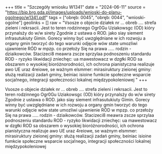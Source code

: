 +++
title = "Szczegóły wniosku W1341"
date = "2024-06-11"
source = "https://bip.brg.gda.pl/images/uploads/wnioski-do-planu-ogolnego/w1341.pdf"
tags = ["obręb: 0045", "obręb: 0044", "wnioski-ogolne"]
geolinks = []
raw = "Vsosze o objecie działek nr ... obreb .... strefa zieleni i rekrsacii. Jest to teren rodzinnego Ogr0Gu Uziakowsgc (OD) kióry przynalsży do w/w sirety Zgodnie z ustawa o ROD. jako siay siement infrasutukiuty Gimin. Gorecy winny być uwzględniane w ich rozwoju a organy gmin tworzyć do tego warunki odjęcie wów state umozliwi ujawnienie RÓD w mpzp. co przełoży Się na prawa ..... rodzin - dziaikowców. Stacizeci8 meawra zscze sprzylaa podnoszeniu standardu ROD - ryzyko likwidacji zniechęc: ua mawestowacz w dzgłki ROD sa obszarem o wysokiej bioróżnorodności, ich ochrona pianistyczna realizuje awo UE uraz 4reiowe, se ważnym elsmmer: mirasiruktury zieionej gminy: służą realizacji zadań gminy, beiniac isioine fumkcie społeczne wsparcie socja!nego, integracji społeczności lokalnej  międzypokoleniowej "
+++

Vsosze o objecie działek nr ... obreb .... strefa zieleni i rekrsacii. Jest to teren rodzinnego
Ogr0Gu Uziakowsgc (OD) kióry przynalsży do w/w sirety Zgodnie z ustawa o ROD. jako siay siement
infrasutukiuty Gimin. Gorecy winny być uwzględniane w ich rozwoju a organy gmin tworzyć do tego warunki
odjęcie wów state umozliwi ujawnienie RÓD w mpzp. co przełoży Się na prawa ..... rodzin - dziaikowców.
Stacizeci8 meawra zscze sprzylaa podnoszeniu standardu ROD - ryzyko likwidacji zniechęc: ua
mawestowacz w dzgłki ROD sa obszarem o wysokiej bioróżnorodności, ich ochrona pianistyczna realizuje
awo UE uraz 4reiowe, se ważnym elsmmer: mirasiruktury zieionej gminy: służą realizacji zadań gminy,
beiniac isioine fumkcie społeczne wsparcie socja!nego, integracji społeczności lokalnej  międzypokoleniowej



